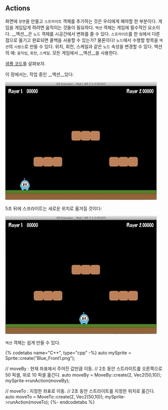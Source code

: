 ## Actions
화면에 `장면`을 만들고 `스프라이트` 객체를 추가하는 것은 우리에게 해야할 한 부분이다. 게임을 게임답게 하려면 움직이는 것들이 필요하다. `액션` 객체는 게임에 필수적인 요소이다. __액션__은 `노드` 객체를 시공간에서 변화를 줄 수 있다. `스프라이트`를 한 `점`에서 다른 점으로 옮기고 완료되면 콜백을 사용할 수 있는가? 물론이다! `노드`에서 수행할 항목을 `액션`의 `시퀀스`로 만들 수 있다. 위치, 회전, 스케일과 같은 `노드` 속성을 변경할 수 있다. 액션의 예: `움직임`, `회전`, `스케일`. 모든 게임에서 __액션__을 사용한다. 

[샘플 코드](https://github.com/chukong/programmers-guide-samples)를 살펴보자.

이 장에서는, 작업 중인 __액션__있다:

![](basic_concepts-img/2n_level1_action_start.png "")

5초 뒤에 스프라이트는 새로운 위치로 옮겨질 것이다:

![](basic_concepts-img/2n_level1_action_end.png "")

`액션` 객체는 쉽게 만들 수 있다.

{% codetabs name="C++", type="cpp" -%}
auto mySprite = Sprite::create("Blue_Front1.png");

// moveBy : 현재 좌표에서 주어진 값만큼 이동.
// 2초 동안 스트라이트를 오른쪽으로 50 픽셀, 위로 10 픽셀 옮긴다.
auto moveBy = MoveBy::create(2, Vec2(50,10));
mySprite->runAction(moveBy);

// moveTo : 지정한 좌표로 이동.
// 2초 동안 스트라이트를 지정한 위치로 옮긴다.
auto moveTo = MoveTo::create(2, Vec2(50,10));
mySprite->runAction(moveTo);
{%- endcodetabs %}
